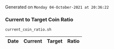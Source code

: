 Generated on `Monday 04-October-2021 at 20:36:22`

### Current to Target Coin Ratio
`current_coin_ratio.sh`

Date|Current|Target|Ratio
---|---|---|---
